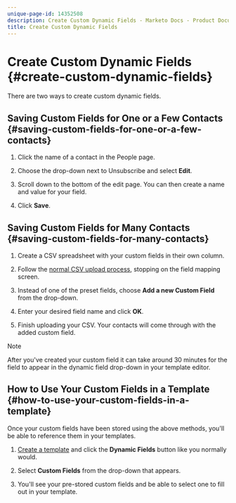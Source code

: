 ```yaml
---
unique-page-id: 14352508
description: Create Custom Dynamic Fields - Marketo Docs - Product Documentation
title: Create Custom Dynamic Fields
---
```


# Create Custom Dynamic Fields {#create-custom-dynamic-fields}

There are two ways to create custom dynamic fields.

## Saving Custom Fields for One or a Few Contacts {#saving-custom-fields-for-one-or-a-few-contacts}

1. Click the name of a contact in the People page.

1. Choose the drop-down next to Unsubscribe and select **Edit**.

1. Scroll down to the bottom of the edit page. You can then create a name and value for your field.

1. Click **Save**.

## Saving Custom Fields for Many Contacts {#saving-custom-fields-for-many-contacts}

1. Create a CSV spreadsheet with your custom fields in their own column.

1. Follow the [normal CSV upload process](/help/marketo/product-docs/marketo-sales-connect/people/managing-contacts/import-contacts-via-csv.md), stopping on the field mapping screen.

1. Instead of one of the preset fields, choose **Add a new Custom Field** from the drop-down.

1. Enter your desired field name and click **OK**.

1. Finish uploading your CSV. Your contacts will come through with the added custom field.

>[!NOTE]
>
>After you've created your custom field it can take around 30 minutes for the field to appear in the dynamic field drop-down in your template editor.

## How to Use Your Custom Fields in a Template {#how-to-use-your-custom-fields-in-a-template}

Once your custom fields have been stored using the above methods, you'll be able to reference them in your templates.

1. [Create a template](/help/marketo/product-docs/marketo-sales-connect/templates/create-a-new-template.md) and click the **Dynamic Fields** button like you normally would.

1. Select **Custom Fields** from the drop-down that appears.

1. You'll see your pre-stored custom fields and be able to select one to fill out in your template.
